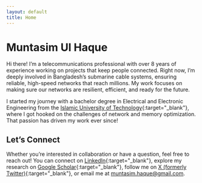 ```yaml
---
layout: default
title: Home
---
```


# Muntasim Ul Haque

Hi there! I’m a telecommunications professional with over 8 years of experience working on projects that keep people connected. Right now, I’m deeply involved in Bangladesh’s submarine cable systems, ensuring reliable, high-speed networks that reach millions. My work focuses on making sure our networks are resilient, efficient, and ready for the future.

I started my journey with a bachelor degree in Electrical and Electronic Engineering from the [Islamic University of Technology](https://www.iutoic-dhaka.edu/){:target="_blank"}, where I got hooked on the challenges of network and memory optimization. That passion has driven my work ever since!

## Let’s Connect

Whether you’re interested in collaboration or have a question, feel free to reach out! You can connect on [LinkedIn](https://www.linkedin.com/in/muntasimulhaque/){:target="_blank"}, explore my research on [Google Scholar](https://scholar.google.com/citations?hl=en&user=qsD8a0MAAAAJ&view_op=list_works&sortby=pubdate){:target="_blank"}, follow me on [X (formerly Twitter)](https://x.com/muntasimulhaque){:target="_blank"}, or email me at [muntasim.haque@gmail.com](mailto:muntasim.haque@gmail.com).
